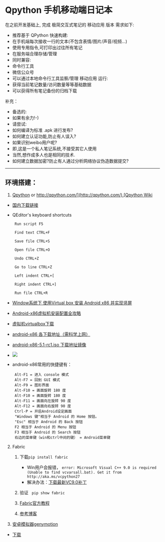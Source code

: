 # Qpython 手机移动端日记本


 在之前开发基础上, 完成 极简交互式笔记的 移动应用 版本
 需求如下:
+ 推荐基于 QPython 快速构建:
+ 在手机端每次接收一行的文本(不包含表情/图片/声音/视频...)
+ 使用专用指令,可打印出过往所有笔记
+ 在服务端合理存储/管理
+ 同时兼容:
+ 命令行工具
+ 微信公众号
+ 可以通过本地命令行工具监察/管理 移动应用 运行:
+ 获得当前笔记数量/访问数量等等基础数据
+ 可以获得所有笔记备份的归档下载

补充：

+ 备选的:
+ 如果有余力!-)
+ 请尝试:
+ 如何编译为标准 .apk 进行发布?
+ 如何建立认证功能,防止有人误入?
+ 如果识别weibo用户呢?
+ 即,这是一个私人笔记系统,不接受其它人使用
+ 当然,想作成多人也是相同的技术.
+ 如何建立数据加密?防止有人通过分析网络协议伪造数据提交?


*****

## 环境搭建：

1.  [Qpython](http://qpython.org/) or [http://qpython.com/](http://qpython.com/),[Qpython Wiki](http://wiki.qpython.org/)
 + [国内下载链接](http://openbox.mobilem.360.cn/appfun/detail?id=84676)
 + QEditor's keyboard shortcuts

		Run script F5

		Find text CTRL+F

		Save file CTRL+S

		Open file CTRL+O

		Undo CTRL+Z

		Go to line CTRL+Z

		Left indent CTRL+[

		Right indent CTRL+]

		Run file CTRL+R
 + [Window系统下 使用Virtual box 安装 Android x86 并实现竖屏](https://lzw.me/a/window-virtual-box-android-x86-resolution.html) 
 + [Android-x86虚拟机安装配置全攻略](http://www.oschina.net/question/565065_92851)
 + [虚拟机virtualbox下载](https://www.virtualbox.org/wiki/Downloads)
 + [android-x86 各下载地址（需科学上网）](http://www.android-x86.org/download)
 + [android-x86-5.1-rc1.iso 下载地址镜像](http://nchc.dl.sourceforge.net/project/android-x86/Release%205.1/android-x86-5.1-rc1.iso)
 + ![](http://i12.tietuku.com/1da3c1c0ba8dd917.jpg)
 
 + android-x86常用的快捷键有：

		Alt-F1 = 进入 console 模式
		Alt-F7 = 回到 GUI 模式
		Alt-F9 = 图形界面
		Alt-F10 = 画面旋转 180 度
		Alt-F10 = 画面旋转 180 度
		Alt-F11 = 画面向左旋转 90 度
		Alt-F12 = 画面向右旋转 90 度
		Ctrl-P = 开启Android设定画面
		"Windows 键"相当于 Android 的 Home 按钮。
		"Esc" 相当于 Android 的 Back 按钮
		F2 相当于 Android 的 Menu 按钮
		F3 相当于 Android 的 Search 按钮
		右边的菜单键（win和ctrl中间的键） = Android菜单键

2.  Fabric
	1. 下载`pip install fabric`
		+ Win用户会报错，
		`error: Microsoft Visual C++ 9.0 is required (Unable to find vcvarsall.bat). Get it from http://aka.ms/vcpython27`
		+ 解决办法：[下载最新VC9.0补丁](https://download.microsoft.com/download/7/9/6/796EF2E4-801B-4FC4-AB28-B59FBF6D907B/VCForPython27.msi)
	2. 验证 ` pip show fabric`
	
	3. [Fabric官方教程](http://docs.fabfile.org/en/1.10/)
	4. [参考博客](http://blog.csdn.net/wklken/article/details/8719541)

3.  [安卓模拟器genymotion](http://www.genymotion.net/)

 + [下载](https://www.genymotion.com/#!/download)
